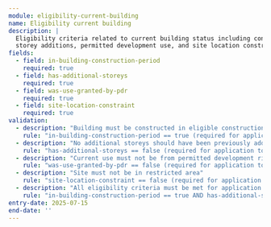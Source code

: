 ```yaml
---
module: eligibility-current-building
name: Eligibility current building
description: |
  Eligibility criteria related to current building status including construction period,
  storey additions, permitted development use, and site location constraints
fields:
  - field: in-building-construction-period
    required: true
  - field: has-additional-storeys
    required: true
  - field: was-use-granted-by-pdr
    required: true
  - field: site-location-constraint
    required: true
validation:
  - description: "Building must be constructed in eligible construction period"
    rule: "in-building-construction-period == true (required for application to proceed)"
  - description: "No additional storeys should have been previously added"
    rule: "has-additional-storeys == false (required for application to proceed)"
  - description: "Current use must not be from permitted development rights"
    rule: "was-use-granted-by-pdr == false (required for application to proceed)"
  - description: "Site must not be in restricted area"
    rule: "site-location-constraint == false (required for application to proceed)"
  - description: "All eligibility criteria must be met for application to proceed"
    rule: "in-building-construction-period == true AND has-additional-storeys == false AND was-use-granted-by-pdr == false AND site-location-constraint == false"
entry-date: 2025-07-15
end-date: ''
---
```

